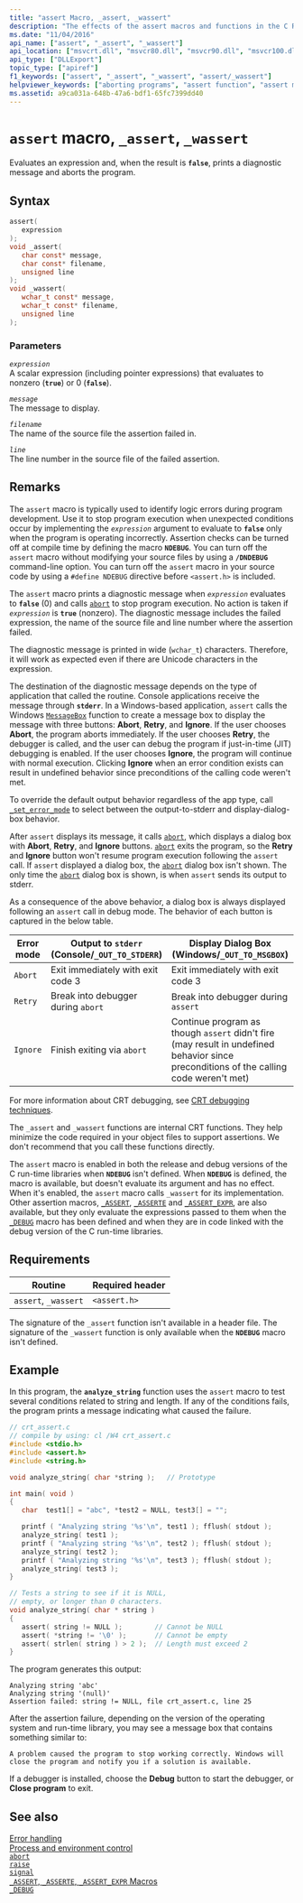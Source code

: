 ```yaml
---
title: "assert Macro, _assert, _wassert"
description: "The effects of the assert macros and functions in the C Runtime."
ms.date: "11/04/2016"
api_name: ["assert", "_assert", "_wassert"]
api_location: ["msvcrt.dll", "msvcr80.dll", "msvcr90.dll", "msvcr100.dll", "msvcr100_clr0400.dll", "msvcr110.dll", "msvcr110_clr0400.dll", "msvcr120.dll", "msvcr120_clr0400.dll", "ucrtbase.dll", "api-ms-win-crt-runtime-l1-1-0.dll"]
api_type: ["DLLExport"]
topic_type: ["apiref"]
f1_keywords: ["assert", "_assert", "_wassert", "assert/_wassert"]
helpviewer_keywords: ["aborting programs", "assert function", "assert macro"]
ms.assetid: a9ca031a-648b-47a6-bdf1-65fc7399dd40
---
```

# `assert` macro, `_assert`, `_wassert`

Evaluates an expression and, when the result is **`false`**, prints a diagnostic message and aborts the program.

## Syntax

```C
assert(
   expression
);
void _assert(
   char const* message,
   char const* filename,
   unsigned line
);
void _wassert(
   wchar_t const* message,
   wchar_t const* filename,
   unsigned line
);
```

### Parameters

*`expression`*\
A scalar expression (including pointer expressions) that evaluates to nonzero (**`true`**) or 0 (**`false`**).

*`message`*\
The message to display.

*`filename`*\
The name of the source file the assertion failed in.

*`line`*\
The line number in the source file of the failed assertion.

## Remarks

The `assert` macro is typically used to identify logic errors during program development. Use it to stop program execution when unexpected conditions occur by implementing the *`expression`* argument to evaluate to **`false`** only when the program is operating incorrectly. Assertion checks can be turned off at compile time by defining the macro **`NDEBUG`**. You can turn off the `assert` macro without modifying your source files by using a **`/DNDEBUG`** command-line option. You can turn off the `assert` macro in your source code by using a `#define NDEBUG` directive before `<assert.h>` is included.

The `assert` macro prints a diagnostic message when *`expression`* evaluates to **`false`** (0) and calls [`abort`](abort.md) to stop program execution. No action is taken if *`expression`* is **`true`** (nonzero). The diagnostic message includes the failed expression, the name of the source file and line number where the assertion failed.

The diagnostic message is printed in wide (`wchar_t`) characters. Therefore, it will work as expected even if there are Unicode characters in the expression.

The destination of the diagnostic message depends on the type of application that called the routine. Console applications receive the message through **`stderr`**. In a Windows-based application, `assert` calls the Windows [`MessageBox`](/windows/win32/api/winuser/nf-winuser-messagebox) function to create a message box to display the message with three buttons: **Abort**, **Retry**, and **Ignore**. If the user chooses **Abort**, the program aborts immediately. If the user chooses **Retry**, the debugger is called, and the user can debug the program if just-in-time (JIT) debugging is enabled. If the user chooses **Ignore**, the program will continue with normal execution. Clicking **Ignore** when an error condition exists can result in undefined behavior since preconditions of the calling code weren't met.

To override the default output behavior regardless of the app type, call [`_set_error_mode`](set-error-mode.md) to select between the output-to-stderr and display-dialog-box behavior.

After `assert` displays its message, it calls [`abort`](abort.md), which displays a dialog box with  **Abort**, **Retry**, and **Ignore** buttons. [`abort`](abort.md) exits the program, so the **Retry** and **Ignore** button won't resume program execution following the `assert` call. If `assert` displayed a dialog box, the [`abort`](abort.md) dialog box isn't shown. The only time the [`abort`](abort.md) dialog box is shown, is when `assert` sends its output to stderr.

As a consequence of the above behavior, a dialog box is always displayed following an `assert` call in debug mode. The behavior of each button is captured in the below table.

|Error mode|Output to `stderr` (Console/`_OUT_TO_STDERR`)|Display Dialog Box (Windows/`_OUT_TO_MSGBOX`)|
|----------|----------------|------------------|
|`Abort`|Exit immediately with exit code 3|Exit immediately with exit code 3|
|`Retry`|Break into debugger during `abort`|Break into debugger during `assert`|
|`Ignore`|Finish exiting via `abort`|Continue program as though `assert` didn't fire (may result in undefined behavior since preconditions of the calling code weren't met)|

For more information about CRT debugging, see [CRT debugging techniques](/visualstudio/debugger/crt-debugging-techniques).

The `_assert` and `_wassert` functions are internal CRT functions. They help minimize the code required in your object files to support assertions. We don't recommend that you call these functions directly.

The `assert` macro is enabled in both the release and debug versions of the C run-time libraries when **`NDEBUG`** isn't defined. When **`NDEBUG`** is defined, the macro is available, but doesn't evaluate its argument and has no effect. When it's enabled, the `assert` macro calls `_wassert` for its implementation. Other assertion macros, [`_ASSERT`](assert-asserte-assert-expr-macros.md), [`_ASSERTE`](assert-asserte-assert-expr-macros.md) and [`_ASSERT_EXPR`](assert-asserte-assert-expr-macros.md), are also available, but they only evaluate the expressions passed to them when the [`_DEBUG`](../debug.md) macro has been defined and when they are in code linked with the debug version of the C run-time libraries.

## Requirements

|Routine|Required header|
|-------------|---------------------|
|`assert`, `_wassert`|`<assert.h>`|

The signature of the `_assert` function isn't available in a header file. The signature of the `_wassert` function is only available when the **`NDEBUG`** macro isn't defined.

## Example

In this program, the **`analyze_string`** function uses the `assert` macro to test several conditions related to string and length. If any of the conditions fails, the program prints a message indicating what caused the failure.

```C
// crt_assert.c
// compile by using: cl /W4 crt_assert.c
#include <stdio.h>
#include <assert.h>
#include <string.h>

void analyze_string( char *string );   // Prototype

int main( void )
{
   char  test1[] = "abc", *test2 = NULL, test3[] = "";

   printf ( "Analyzing string '%s'\n", test1 ); fflush( stdout );
   analyze_string( test1 );
   printf ( "Analyzing string '%s'\n", test2 ); fflush( stdout );
   analyze_string( test2 );
   printf ( "Analyzing string '%s'\n", test3 ); fflush( stdout );
   analyze_string( test3 );
}

// Tests a string to see if it is NULL,
// empty, or longer than 0 characters.
void analyze_string( char * string )
{
   assert( string != NULL );        // Cannot be NULL
   assert( *string != '\0' );       // Cannot be empty
   assert( strlen( string ) > 2 );  // Length must exceed 2
}
```

The program generates this output:

```Output
Analyzing string 'abc'
Analyzing string '(null)'
Assertion failed: string != NULL, file crt_assert.c, line 25
```

After the assertion failure, depending on the version of the operating system and run-time library, you may see a message box that contains something similar to:

```Output
A problem caused the program to stop working correctly. Windows will close the program and notify you if a solution is available.
```

If a debugger is installed, choose the **Debug** button to start the debugger, or **Close program** to exit.

## See also

[Error handling](../error-handling-crt.md)\
[Process and environment control](../process-and-environment-control.md)\
[`abort`](abort.md)\
[`raise`](raise.md)\
[`signal`](signal.md)\
[`_ASSERT`, `_ASSERTE`, `_ASSERT_EXPR` Macros](assert-asserte-assert-expr-macros.md)\
[`_DEBUG`](../debug.md)
